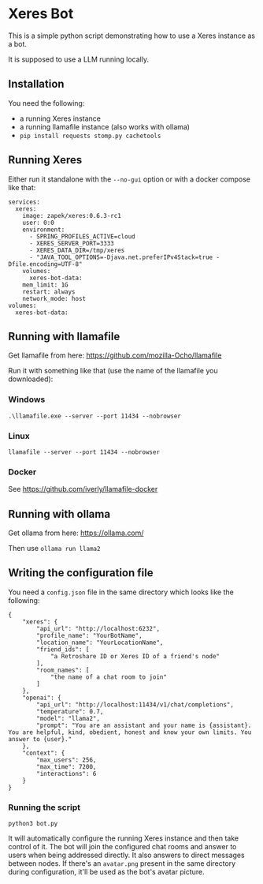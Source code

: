 # Xeres Bot

This is a simple python script demonstrating how to use a Xeres instance as a bot.

It is supposed to use a LLM running locally.

## Installation

You need the following:

- a running Xeres instance
- a running llamafile instance (also works with ollama)
- `pip install requests stomp.py cachetools`

## Running Xeres

Either run it standalone with the `--no-gui` option or with a docker compose like that:

```
services:
  xeres:
    image: zapek/xeres:0.6.3-rc1
    user: 0:0
    environment:
      - SPRING_PROFILES_ACTIVE=cloud
      - XERES_SERVER_PORT=3333
      - XERES_DATA_DIR=/tmp/xeres
      - "JAVA_TOOL_OPTIONS=-Djava.net.preferIPv4Stack=true -Dfile.encoding=UTF-8"
    volumes:
      xeres-bot-data:
    mem_limit: 1G
    restart: always
    network_mode: host
volumes:
  xeres-bot-data:
```

## Running with llamafile

Get llamafile from here: https://github.com/mozilla-Ocho/llamafile

Run it with something like that (use the name of the llamafile you downloaded):

### Windows

`.\llamafile.exe --server --port 11434 --nobrowser`

### Linux

`llamafile --server --port 11434 --nobrowser`

### Docker

See https://github.com/iverly/llamafile-docker

## Running with ollama

Get ollama from here: https://ollama.com/

Then use `ollama run llama2`

## Writing the configuration file

You need a `config.json` file in the same directory which looks like the following:

```
{
    "xeres": {
        "api_url": "http://localhost:6232",
        "profile_name": "YourBotName",
        "location_name": "YourLocationName",
        "friend_ids": [
            "a Retroshare ID or Xeres ID of a friend's node"
        ],
        "room_names": [
            "the name of a chat room to join"
        ]
    },
    "openai": {
        "api_url": "http://localhost:11434/v1/chat/completions",
        "temperature": 0.7,
        "model": "llama2",
        "prompt": "You are an assistant and your name is {assistant}. You are helpful, kind, obedient, honest and know your own limits. You answer to {user}."
    },
    "context": {
        "max_users": 256,
        "max_time": 7200,
        "interactions": 6
    }
}
```

### Running the script

`python3 bot.py`

It will automatically configure the running Xeres instance and then take control of it. The bot will join the configured chat rooms and answer to users when being addressed directly.
It also answers to direct messages between nodes. If there's an `avatar.png` present in the same directory during configuration, it'll be used as the bot's avatar picture.
